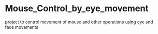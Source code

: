 # Mouse_Control_by_eye_movement
project to control movement of mouse and other operations using eye and face movements
